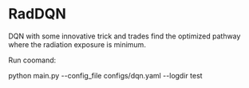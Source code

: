 # RadDQN
DQN with some innovative trick and trades find the optimized pathway where the radiation exposure is minimum.


Run coomand:

python main.py --config_file configs/dqn.yaml --logdir test

